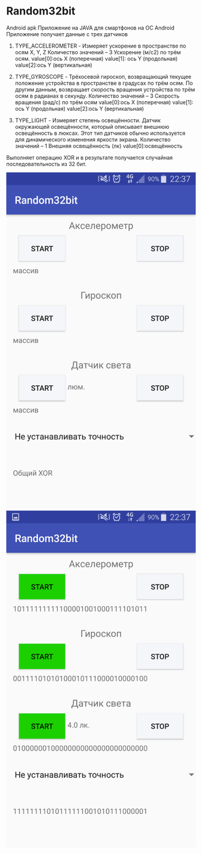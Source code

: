 # Random32bit
Android apk 
Приложение на JAVA для смартфонов на ОС Android
Приложение получает данные с трех датчиков


1.	TYPE_ACCELEROMETER - Измеряет ускорение в пространстве по осям X, Y, Z
Количество значений – 3     Ускорение (м/с2) по трём осям.
value[0]:ось X (поперечная)
value[1]: ось Y (продольная)
value[2]:ось Y (вертикальная)

2.	TYPE_GYROSCOPE - Трёхосевой гироскоп, возвращающий текущее положение устройства в пространстве в градусах по трём осям. По другим данным, возвращает скорость вращения устройства по трём осям в радианах в секунду. 
Количество значений – 3     Скорость вращения (рад/с) по трём осям
value[0]:ось X (поперечная)
value[1]: ось Y (продольная)
value[2]:ось Y (вертикальная)

3.	TYPE_LIGHT - Измеряет степень освещённости. Датчик окружающей освещённости, который описывает внешнюю освещённость в люксах. Этот тип датчиков обычно используется для динамического изменения яркости экрана.
Количество значений – 1   Внешняя освещённость (лк)
value[0]:освещённость

Выполняет операцию XOR и в результате получается случайная последовательность из 32 бит.

![alt text](Screenshot_2018-12-11-22-37-25[1].png)
![alt text](Screenshot_2018-12-11-22-37-32[1].png)
